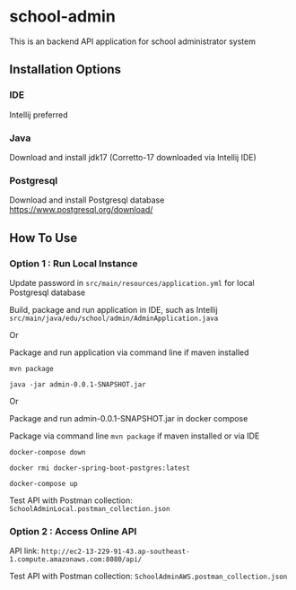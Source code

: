 # school-admin
This is an backend API application for school administrator system 

## Installation Options
### IDE
Intellij preferred

### Java
Download and install jdk17 
(Corretto-17 downloaded via Intellij IDE)

### Postgresql
Download and install Postgresql database
https://www.postgresql.org/download/

## How To Use
### Option 1 : Run Local Instance 
Update password in `src/main/resources/application.yml` for local Postgresql database 

Build, package and run application in IDE, such as Intellij 
`src/main/java/edu/school/admin/AdminApplication.java`

Or

Package and run application via command line if maven installed

`mvn package`

`java -jar admin-0.0.1-SNAPSHOT.jar`

Or 

Package and run admin-0.0.1-SNAPSHOT.jar in docker compose

Package via command line `mvn package` if maven installed or via IDE 

`docker-compose down`

`docker rmi docker-spring-boot-postgres:latest`

`docker-compose up`

Test API with Postman collection: `SchoolAdminLocal.postman_collection.json`

### Option 2 : Access Online API
API link: `http://ec2-13-229-91-43.ap-southeast-1.compute.amazonaws.com:8080/api/`

Test API with Postman collection: `SchoolAdminAWS.postman_collection.json`
